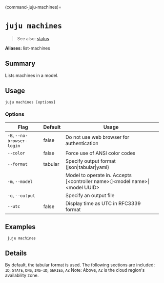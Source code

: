 (command-juju-machines)=
# `juju machines`
> See also: [status](#status)

**Aliases:** list-machines

## Summary
Lists machines in a model.

## Usage
```juju machines [options] ```

### Options
| Flag | Default | Usage |
| --- | --- | --- |
| `-B`, `--no-browser-login` | false | Do not use web browser for authentication |
| `--color` | false | Force use of ANSI color codes |
| `--format` | tabular | Specify output format (json&#x7c;tabular&#x7c;yaml) |
| `-m`, `--model` |  | Model to operate in. Accepts [&lt;controller name&gt;:]&lt;model name&gt;&#x7c;&lt;model UUID&gt; |
| `-o`, `--output` |  | Specify an output file |
| `--utc` | false | Display time as UTC in RFC3339 format |

## Examples

     juju machines


## Details

By default, the tabular format is used.
The following sections are included: `ID`, `STATE`, `DNS`, `INS-ID`, `SERIES`, `AZ`
Note: Above, `AZ` is the cloud region's availability zone.